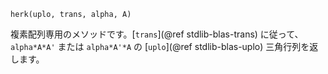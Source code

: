 ```
herk(uplo, trans, alpha, A)
```

複素配列専用のメソッドです。[`trans`](@ref stdlib-blas-trans) に従って、`alpha*A*A'` または `alpha*A'*A` の [`uplo`](@ref stdlib-blas-uplo) 三角行列を返します。
